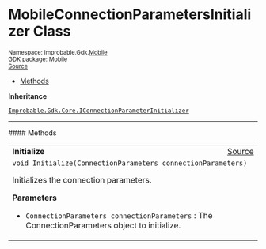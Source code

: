 
# MobileConnectionParametersInitializer Class
<sup>
Namespace: Improbable.Gdk.<a href="{{urlRoot}}/api/mobile-index">Mobile</a><br/>
GDK package: Mobile<br/>
<a href="https://www.github.com/spatialos/gdk-for-unity/blob/88a422dc255ef1d47ee9385f226ca439f31c000b/workers/unity/Packages/io.improbable.gdk.mobile/Utility/MobileConnectionParametersInitializer.cs/#L6">Source</a>
<style>
a code {
                    padding: 0em 0.25em!important;
}
code {
                    background-color: #ffffff!important;
}
</style>
</sup>
<nav id="pageToc" class="page-toc"><ul><li><a href="#methods">Methods</a>
</ul></nav>



</p>

<b>Inheritance</b>

<code><a href="{{urlRoot}}/api/core/i-connection-parameter-initializer">Improbable.Gdk.Core.IConnectionParameterInitializer</a></code>











</p>
<hr style="width:100%; border-top-color:#d8d8d8" />
#### Methods


</p>




<table width="100%">
    <tr>
        <td style="border-right:none"><a id="initialize-connectionparameters"></a><b>Initialize</b></td>
        <td style="border-left:none; text-align:right"><a href="https://www.github.com/spatialos/gdk-for-unity/blob/88a422dc255ef1d47ee9385f226ca439f31c000b/workers/unity/Packages/io.improbable.gdk.mobile/Utility/MobileConnectionParametersInitializer.cs/#L8">Source</a></td>
    </tr>
    <tr>
        <td colspan="2">
<code>void Initialize(ConnectionParameters connectionParameters)</code></p>
Initializes the connection parameters. 


</p>

<b>Parameters</b>

<ul>
<li><code>ConnectionParameters connectionParameters</code> : The ConnectionParameters object to initialize.</li>
</ul>





</td>
    </tr>
</table>





